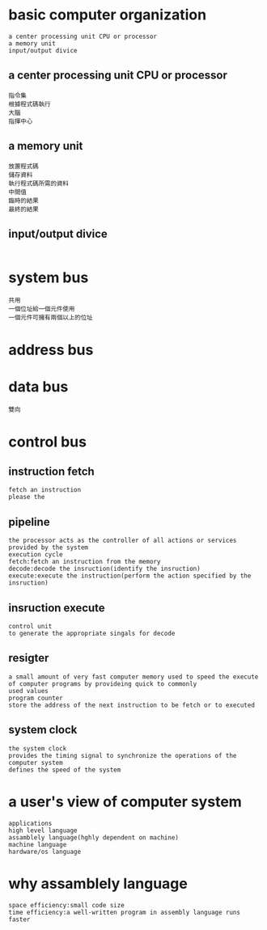 # basic computer organization
```
a center processing unit CPU or processor
a memory unit
input/output divice
```
## a center processing unit CPU or processor
```
指令集
根據程式碼執行
大腦
指揮中心
```
## a memory unit
```
放置程式碼
儲存資料 
執行程式碼所需的資料
中間值
臨時的結果
最終的結果
```
## input/output divice
```
```
# system bus 
```
共用
一個位址給一個元件使用
一個元件可擁有兩個以上的位址
```
# address bus
# data bus
```
雙向
```
# control bus
## instruction fetch
```
fetch an instruction 
please the
```
## pipeline
```
the processor acts as the controller of all actions or services provided by the system 
execution cycle
fetch:fetch an instruction from the memory
decode:decode the insruction(identify the insruction)
execute:execute the instruction(perform the action specified by the insruction)
```
## insruction execute
```
control unit
to generate the appropriate singals for decode
```
## resigter
```
a small amount of very fast computer memory used to speed the execute of computer programs by provideing quick to commonly
used values
program counter
store the address of the next instruction to be fetch or to executed
```
## system clock
```
the system clock
provides the timing signal to synchronize the operations of the computer system
defines the speed of the system
```
# a user's view of computer system
```
applications
high level language
assamblely language(hghly dependent on machine)
machine language
hardware/os language
```
# why assamblely language
```
space efficiency:small code size
time efficiency:a well-written program in assembly language runs faster
```
